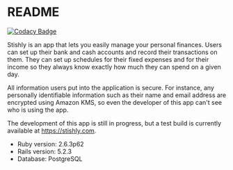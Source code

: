 # README

[![Codacy Badge](https://api.codacy.com/project/badge/Grade/620167b91540484f90a72049fd7cabfd)](https://app.codacy.com/app/donkerbc/Stishly?utm_source=github.com&utm_medium=referral&utm_content=DarkBones/Stishly&utm_campaign=Badge_Grade_Dashboard)

Stishly is an app that lets you easily manage your personal finances. Users can set up their bank and cash accounts and record their transactions on them. They can set up schedules for their fixed expenses and for their income so they always know exactly how much they can spend on a given day.

All information users put into the application is secure. For instance, any personally identifiable information such as their name and email address are encrypted using Amazon KMS, so even the developer of this app can't see who is using the app.

The development of this app is still in progress, but a test build is currently available at https://stishly.com.

* Ruby version: 2.6.3p62
* Rails version: 5.2.3
* Database: PostgreSQL
